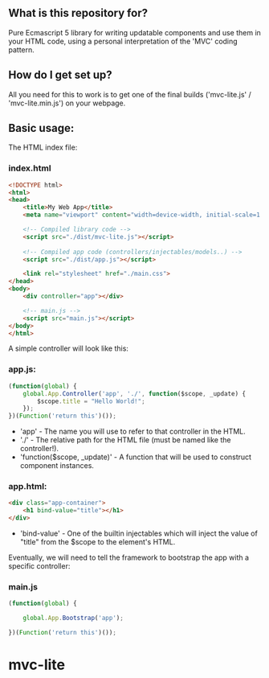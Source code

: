 ## What is this repository for? ##

Pure Ecmascript 5 library for writing updatable components and use them in your HTML code, using a personal interpretation of the 'MVC' coding pattern.

## How do I get set up? ##

All you need for this to work is to get one of the final builds ('mvc-lite.js' / 'mvc-lite.min.js') on your webpage.

## Basic usage: ##

The HTML index file:
### index.html ###
```html
<!DOCTYPE html>
<html>
<head>
    <title>My Web App</title>
    <meta name="viewport" content="width=device-width, initial-scale=1.0">

    <!-- Compiled library code -->
    <script src="./dist/mvc-lite.js"></script>
    
    <!-- Compiled app code (controllers/injectables/models..) -->
    <script src="./dist/app.js"></script>

    <link rel="stylesheet" href="./main.css">
</head>
<body>
    <div controller="app"></div>

    <!-- main.js -->
    <script src="main.js"></script>
</body>
</html>
```

A simple controller will look like this:
### app.js: ###
```js 
(function(global) {
	global.App.Controller('app', './', function($scope, _update) {
		$scope.title = "Hello World!";
	});	
})(Function('return this')());
```
* 'app' - The name you will use to refer to that controller in the HTML.
* './' - The relative path for the HTML file (must be named like the controller!).
* 'function($scope, _update)' - A function that will be used to construct component instances.

### app.html: ###
```html
<div class="app-container">
	<h1 bind-value="title"></h1>
</div>
```
* 'bind-value' - One of the builtin injectables which will inject the value of "title" from the $scope to the element's HTML.

Eventually, we will need to tell the framework to bootstrap the app with a specific controller:
### main.js ###
```js
(function(global) {

    global.App.Bootstrap('app');

})(Function('return this')());
```
# mvc-lite
